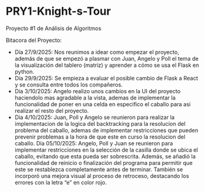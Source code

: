 # PRY1-Knight-s-Tour
Proyecto #1 de Análisis de Algoritmos

Bitacora del Proyecto:

- Día 27/9/2025: Nos reunimos a idear como empezar el proyecto, además de que se empezó a plasmar con Juan, Angelo y Poll el tema de la visualización del tablero (matriz) y aprender a cómo se usa el Flask en python.
- Día 29/9/2025: Se empieza a evaluar el posible cambio de Flask a React y se consulta entre todos los compañeros.
- Dia 3/10/2025: Angelo realizo unos cambios en la UI del proyecto haciendolo mas agradable a la vista, ademas de implementar la funcionalidad de poner en una celda en especifico el caballo para asi realizar el resto del proyecto.
- Dia 4/10/2025: Juan, Poll y Angelo se reunieron para realizar la implementacion de la logica del backtracking para la resolucion del problema del caballo, ademas de implementar restricciones que pueden prevenir problemas a la hora de que este en curso la resolucion del caballo.
Día 05/10/2025: Angelo, Poll y Juan se reunieron para implementar restricciones en la selección de la casilla donde se ubica el caballo, evitando que esta pueda ser sobrescrita. Además, se añadió la funcionalidad de reinicio o finalización del programa para permitir que este se restablezca completamente antes de terminar. También se incorporó una mejora visual al proceso de retroceso, destacando los errores con la letra “e” en color rojo.
